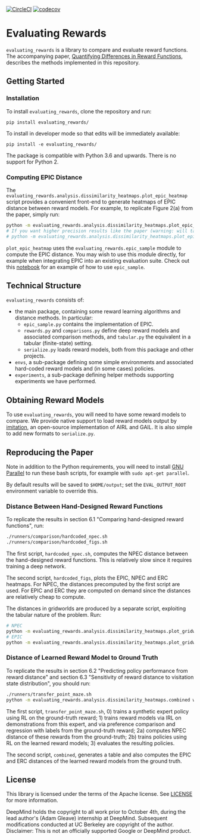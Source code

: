 [![CircleCI](https://circleci.com/gh/HumanCompatibleAI/evaluating-rewards.svg?style=svg)](https://circleci.com/gh/HumanCompatibleAI/evaluating_rewards)
[![codecov](https://codecov.io/gh/HumanCompatibleAI/evaluating-rewards/branch/master/graph/badge.svg)](https://codecov.io/gh/HumanCompatibleAI/evaluating_rewards)

# Evaluating Rewards

`evaluating_rewards` is a library to compare and evaluate reward functions. The accompanying paper,
[Quantifying Differences in Reward Functions](https://arxiv.org/abs/2006.13900), describes the
methods implemented in this repository.

## Getting Started

### Installation

To install `evaluating_rewards`, clone the repository and run:

```
pip install evaluating_rewards/
```

To install in developer mode so that edits will be immediately available:

```
pip install -e evaluating_rewards/
```

The package is compatible with Python 3.6 and upwards. There is no support for
Python 2.

### Computing EPIC Distance

The `evaluating_rewards.analysis.dissimilarity_heatmaps.plot_epic_heatmap` script provides
a convenient front-end to generate heatmaps of EPIC distance between reward models.
For example, to replicate Figure 2(a) from the paper, simply run:

```bash
python -m evaluating_rewards.analysis.dissimilarity_heatmaps.plot_epic_heatmap with point_mass paper
# If you want higher precision results like the paper (warning: will take several hours), use:
# python -m evaluating_rewards.analysis.dissimilarity_heatmaps.plot_epic_heatmap with point_mass paper high_precision 
```

`plot_epic_heatmap` uses the `evaluating_rewards.epic_sample` module to compute the EPIC distance.
You may wish to use this module directly, for example when integrating EPIC into an existing
evaluation suite. Check out this [notebook](examples/epic_demo.ipynb) for an example of how to use
`epic_sample`.

## Technical Structure

`evaluating_rewards` consists of:

-   the main package, containing some reward learning algorithms and distance methods. In particular:
    + `epic_sample.py` contains the implementation of EPIC.
    + `rewards.py` and `comparisons.py` define deep reward models and
        associated comparison methods, and `tabular.py` the equivalent in a
        tabular (finite-state) setting.
    + `serialize.py` loads reward models, both from this package and other projects.
-   `envs`, a sub-package defining some simple environments and associated
    hard-coded reward models and (in some cases) policies.
-   `experiments`, a sub-package defining helper methods supporting experiments
    we have performed.

## Obtaining Reward Models

To use `evaluating_rewards`, you will need to have some reward models to
compare. We provide native support to load reward models output by
[imitation](https://github.com/humancompatibleai/imitation), an open-source
implementation of AIRL and GAIL. It is also simple to add new formats to
`serialize.py`.

## Reproducing the Paper

Note in addition to the Python requirements, you will need to install
[GNU Parallel](https://www.gnu.org/software/parallel/) to run these bash scripts, for example with
`sudo apt-get parallel`.

By default results will be saved to `$HOME/output`; set the `EVAL_OUTPUT_ROOT` environment variable
to override this.

### Distance Between Hand-Designed Reward Functions

To replicate the results in section 6.1 "Comparing hand-designed reward functions", run:

```bash
./runners/comparison/hardcoded_npec.sh
./runners/comparison/hardcoded_figs.sh
```

The first script, `hardcoded_npec.sh`, computes the NPEC distance between the hand-designed
reward functions. This is relatively slow since it requires training a deep network.

The second script, `hardcoded_figs`, plots the EPIC, NPEC and ERC heatmaps. For NPEC, the
distances precomputed by the first script are used. For EPIC and ERC they are computed on
demand since the distances are relatively cheap to compute.

The distances in gridworlds are produced by a separate script, exploiting the tabular nature of
the problem. Run:

```bash
# NPEC
python -m evaluating_rewards.analysis.dissimilarity_heatmaps.plot_gridworld_heatmap with paper
# EPIC
python -m evaluating_rewards.analysis.dissimilarity_heatmaps.plot_gridworld_heatmap with paper kind=fully_connected_random_canonical_direct
```

### Distance of Learned Reward Model to Ground Truth

To replicate the results in section 6.2 "Predicting policy performance from reward distance" and
section 6.3 "Sensitivity of reward distance to visitation state distribution", you should run:

```bash
./runners/transfer_point_maze.sh
python -m evaluating_rewards.analysis.dissimilarity_heatmaps.combined with point_maze_learned high_precision
```

The first script, `transfer_point_maze.sh`, 0) trains a synthetic expert policy using RL on the
ground-truth reward; 1) trains reward models via IRL on demonstrations from this expert, and
via preference comparison and regression with labels from the ground-truth reward; 2a) computes
NPEC distance of these rewards from the ground-truth; 2b) trains policies using RL on the learned
reward models; 3) evaluates the resulting policies.

The second script, `combined`, generates a table and also computes the EPIC and ERC distances
of the learned reward models from the ground truth.

## License

This library is licensed under the terms of the Apache license. See
[LICENSE](LICENSE) for more information.

DeepMind holds the copyright to all work prior to October 4th, during the
lead author's (Adam Gleave) internship at DeepMind. Subsequent modifications
conducted at UC Berkeley are copyright of the author.
Disclaimer: This is not an officially supported Google or DeepMind product.
